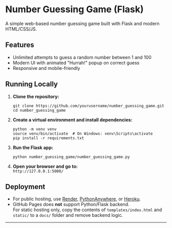 # Number Guessing Game (Flask)

A simple web-based number guessing game built with Flask and modern HTML/CSS/JS.

## Features

- Unlimited attempts to guess a random number between 1 and 100
- Modern UI with animated "Hurrah!" popup on correct guess
- Responsive and mobile-friendly

## Running Locally

1. **Clone the repository:**
   ```
   git clone https://github.com/yourusername/number_guessing_game.git
   cd number_guessing_game
   ```

2. **Create a virtual environment and install dependencies:**
   ```
   python -m venv venv
   source venv/bin/activate  # On Windows: venv\Scripts\activate
   pip install -r requirements.txt
   ```

3. **Run the Flask app:**
   ```
   python number_guessing_game/number_guessing_game.py
   ```

4. **Open your browser and go to:**  
   `http://127.0.0.1:5000/`

## Deployment

- For public hosting, use [Render](https://render.com/), [PythonAnywhere](https://www.pythonanywhere.com/), or [Heroku](https://heroku.com/).
- GitHub Pages does **not** support Python/Flask backend.  
  For static hosting only, copy the contents of `templates/index.html` and `static/` to a `docs/` folder and remove backend logic.

---

